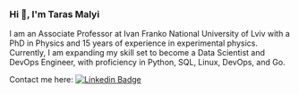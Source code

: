 ### Hi :wave:, I'm Taras Malyi

I am an Associate Professor at Ivan Franko National University of Lviv with a PhD in Physics and 15 years of experience in experimental physics. Currently, I am expanding my skill set to become a Data Scientist and DevOps Engineer, with proficiency in Python, SQL, Linux, DevOps, and Go.

Contact me here:
[![Linkedin Badge](https://img.shields.io/badge/-taras_malyi-blue?style=flat-square&logo=Linkedin&logoColor=white&link=https://www.linkedin.com/in/taras-malyi-672293183/)](https://www.linkedin.com/in/taras-malyi-672293183/)
